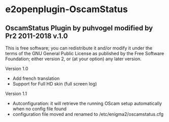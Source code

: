 # e2openplugin-OscamStatus

## OscamStatus Plugin by puhvogel modified by Pr2 2011-2018 v.1.0

This is free software; you can redistribute it and/or modify it under
the terms of the GNU General Public License as published by the Free
Software Foundation; either version 2, or (at your option) any later
version.

Version 1.0
* Add french translation
* Support for Full HD skin (full screen log)

Version 1.1
* Autconfiguration: it will retrieve the running OScam setup automatically when no config file found
* configuration file moved and renamed to /etc/enigma2/oscamstatus.cfg
